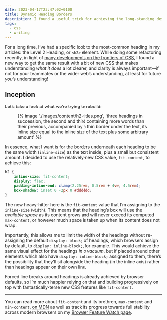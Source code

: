 ```yaml
---
date: 2023-04-17T23:47:02+0100
title: Dynamic Heading Borders
description: I found a useful trick for achieving the long-standing design of Level 2 Headings across my website.
tags:
  - css
  - writing
---
```


For a long time, I’ve had a specific look to the most-common heading in my articles: the Level 2 Heading, or `<h2>` element. While doing some refactoring recently, in light of [many developments on the frontiers of CSS](/feature-watch/), I found a new way to get the same result with a bit of new CSS that makes understanding *what it does* a lot clearer, and clarity is always important—if not for your teammates or the wider web’s understanding, at least for future *you*’s understanding!

## Inception

Let’s take a look at what we’re trying to rebuild:

<figure>
    {% image './images/content/h2-titles.png', 'three headings in succession, the second and third containing more words than their previous, accompanied by a thin border under the text, its inline size equal to the inline size of the text plus some arbitrary amount' %}
</figure>

In essence, what I want is for the borders underneath each heading to be the same width (`inline-size`) as the text inside, plus a small but consistent amount. I decided to use the relatively-new CSS value, `fit-content`, to achieve this:

```css
h2 {
	inline-size: fit-content;
    display: flex;
	padding-inline-end: clamp(2.25rem, 0.5rem + 4vw, 4.5rem);
	box-shadow: inset 0 -2px 0 #dddddd;
}
```

The new heavy-hitter here is the `fit-content` value that I’m assigning to the `inline-size` (`width`). This means that the heading’s box will use the *available space* as its content grows and will never exceed its computed `max-content`, or however much space is taken up when its content does not wrap.

Importantly, this allows me to limit the width of the headings without re-assigning the default `display: block;` of headings, which browsers assign by default, to `display: inline-block;`, for example. This would achieve the same visual effect for the headings *in a vacuum*, but if placed around other elements which also have `display: inline-block;` assigned to them, there’s the possibility that they’ll sit alongside the heading (in the inline axis) rather than headings appear on their own line.

Forced line breaks around headings is already achieved by browser defaults, so I’m much happier relying on that and building progressively on top with fantastically-terse new CSS features like `fit-content`.

--------

You can read more about `fit-content` and its brethren, `max-content` and `min-content`, [on MDN](https://developer.mozilla.org/en-US/docs/Web/CSS/fit-content) as well as track its progress towards full stability across modern browsers on my [Browser Feature Watch page](/feature-watch/#intrinsic-width).
